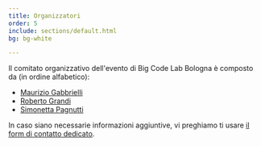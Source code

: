 ```yaml
---
title: Organizzatori
order: 5
include: sections/default.html
bg: bg-white

---
```


Il comitato organizzativo dell'evento di Big Code Lab Bologna è composto da (in ordine alfabetico):

- <a href="https://www.unibo.it/sitoweb/maurizio.gabbrielli" class="link-dark">Maurizio Gabbrielli</a>
- <a href="https://www.grandiroberto.it/" class="link-dark">Roberto Grandi</a>
- <a href="https://www.researchgate.net/profile/Simonetta-Pagnutti" class="link-dark">Simonetta Pagnutti</a>

In caso siano necessarie informazioni aggiuntive, vi preghiamo ti usare [il form di contatto dedicato](#contatti).